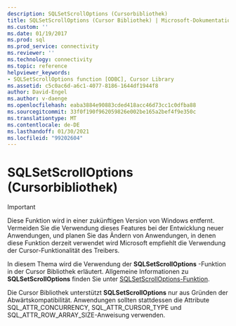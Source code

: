```yaml
---
description: SQLSetScrollOptions (Cursorbibliothek)
title: SQLSetScrollOptions (Cursor Bibliothek) | Microsoft-Dokumentation
ms.custom: ''
ms.date: 01/19/2017
ms.prod: sql
ms.prod_service: connectivity
ms.reviewer: ''
ms.technology: connectivity
ms.topic: reference
helpviewer_keywords:
- SQLSetScrollOptions function [ODBC], Cursor Library
ms.assetid: c5c0ac6d-a6c1-4077-8186-1644df1944f8
author: David-Engel
ms.author: v-daenge
ms.openlocfilehash: eaba3884e90883cded418acc46d73cc1c0dfba88
ms.sourcegitcommit: 33f0f190f962059826e002be165a2bef4f9e350c
ms.translationtype: MT
ms.contentlocale: de-DE
ms.lasthandoff: 01/30/2021
ms.locfileid: "99202604"
---
```

# <a name="sqlsetscrolloptions-cursor-library"></a>SQLSetScrollOptions (Cursorbibliothek)
> [!IMPORTANT]  
>  Diese Funktion wird in einer zukünftigen Version von Windows entfernt. Vermeiden Sie die Verwendung dieses Features bei der Entwicklung neuer Anwendungen, und planen Sie das Ändern von Anwendungen, in denen diese Funktion derzeit verwendet wird Microsoft empfiehlt die Verwendung der Cursor-Funktionalität des Treibers.  
  
 In diesem Thema wird die Verwendung der **SQLSetScrollOptions** -Funktion in der Cursor Bibliothek erläutert. Allgemeine Informationen zu **SQLSetScrollOptions** finden Sie unter [SQLSetScrollOptions-Funktion](../../../odbc/reference/syntax/sqlsetscrolloptions-function.md).  
  
 Die Cursor Bibliothek unterstützt **SQLSetScrollOptions** nur aus Gründen der Abwärtskompatibilität. Anwendungen sollten stattdessen die Attribute SQL_ATTR_CONCURRENCY, SQL_ATTR_CURSOR_TYPE und SQL_ATTR_ROW_ARRAY_SIZE-Anweisung verwenden.
